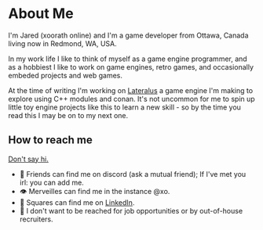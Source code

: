 # About Me

I'm Jared (xoorath online) and I'm a game developer from Ottawa, Canada living now in Redmond, WA, USA.

In my work life I like to think of myself as a game engine programmer, and as a hobbiest I like to work on game engines, retro games, 
and occasionally embeded projects and web games.

At the time of writing I'm working on [Lateralus](https//github.com/xoorath/lateralus) a game engine I'm making to explore using C++ modules and conan. 
It's not uncommon for me to spin up little toy engine projects like this to learn a new skill - so by the time you read this I may be on to my next one.

## How to reach me

[Don't say hi.](https://nohello.net/en/)

- 👬 Friends can find me on discord (ask a mutual friend); If I've met you irl: you can add me.
- 👁️ Merveilles can find me in the instance @xo.
- 💼 Squares can find me on [LinkedIn](https://www.linkedin.com/in/xoorath/).
- 🙅 I don't want to be reached for job opportunities or by out-of-house recruiters.
